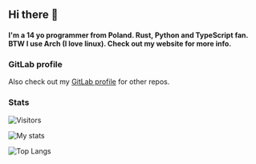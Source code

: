 ## Hi there 👋
#### I'm a 14 yo programmer from Poland. Rust, Python and TypeScript fan. BTW I use Arch (I love linux). Check out my website for more info.

### GitLab profile
Also check out my [GitLab profile](https://gitlab.com/GGORG) for other repos.

### Stats
![Visitors](https://komarev.com/ghpvc/?username=GGORG0)

![My stats](https://github-readme-stats.vercel.app/api?username=GGORG0&count_private=true&theme=dark&show_icons=true)

![Top Langs](https://github-readme-stats.vercel.app/api/top-langs/?username=GGORG0&count_private=true&theme=dark&show_icons=true&hide_langs_below=1")
